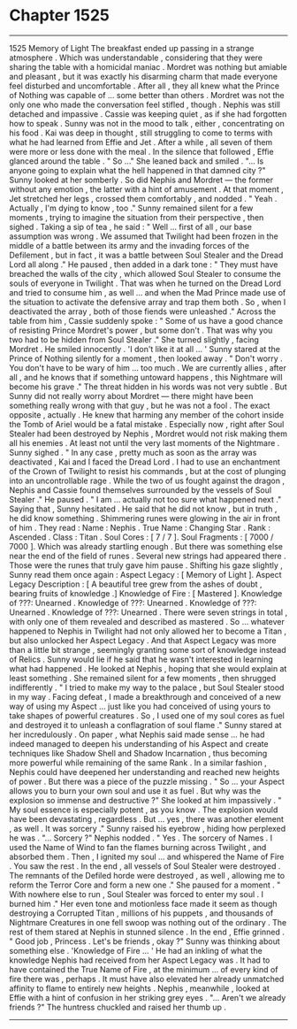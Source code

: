 
# Chapter 1525


---

1525 Memory of Light
The breakfast ended up passing in a strange atmosphere .
Which was understandable , considering that they were sharing the table with a homicidal maniac . Mordret was nothing but amiable and pleasant , but it was exactly his disarming charm that made everyone feel disturbed and uncomfortable . After all , they all knew what the Prince of Nothing was capable of … some better than others .
Mordret was not the only one who made the conversation feel stifled , though . Nephis was still detached and impassive . Cassie was keeping quiet , as if she had forgotten how to speak . Sunny was not in the mood to talk , either , concentrating on his food . Kai was deep in thought , still struggling to come to terms with what he had learned from Effie and Jet .
After a while , all seven of them were more or less done with the meal . In the silence that followed , Effie glanced around the table .
" So …"
She leaned back and smiled .
"... Is anyone going to explain what the hell happened in that damned city ?"
Sunny looked at her somberly . So did Nephis and Mordret — the former without any emotion , the latter with a hint of amusement . At that moment , Jet stretched her legs , crossed them comfortably , and nodded .
" Yeah . Actually , I'm dying to know , too ."
Sunny remained silent for a few moments , trying to imagine the situation from their perspective , then sighed .
Taking a sip of tea , he said :
" Well … first of all , our base assumption was wrong . We assumed that Twilight had been frozen in the middle of a battle between its army and the invading forces of the Defilement , but in fact , it was a battle between Soul Stealer and the Dread Lord all along ."
He paused , then added in a dark tone :
" They must have breached the walls of the city , which allowed Soul Stealer to consume the souls of everyone in Twilight . That was when he turned on the Dread Lord and tried to consume him , as well … and when the Mad Prince made use of the situation to activate the defensive array and trap them both . So , when I deactivated the array , both of those fiends were unleashed ."
Across the table from him , Cassie suddenly spoke :
" Some of us have a good chance of resisting Prince Mordret's power , but some don't . That was why you two had to be hidden from Soul Stealer ."
She turned slightly , facing Mordret .
He smiled innocently .
'I don't like it at all ... '
Sunny stared at the Prince of Nothing silently for a moment , then looked away .
" Don't worry . You don't have to be wary of him … too much . We are currently allies , after all , and he knows that if something untoward happens , this Nightmare will become his grave ."
The threat hidden in his words was not very subtle . But Sunny did not really worry about Mordret — there might have been something really wrong with that guy , but he was not a fool . The exact opposite , actually . He knew that harming any member of the cohort inside the Tomb of Ariel would be a fatal mistake .
Especially now , right after Soul Stealer had been destroyed by Nephis , Mordret would not risk making them all his enemies . At least not until the very last moments of the Nightmare .
Sunny sighed .
" In any case , pretty much as soon as the array was deactivated , Kai and I faced the Dread Lord . I had to use an enchantment of the Crown of Twilight to resist his commands , but at the cost of plunging into an uncontrollable rage . While the two of us fought against the dragon , Nephis and Cassie found themselves surrounded by the vessels of Soul Stealer ."
He paused .
" I am … actually not too sure what happened next ."
Saying that , Sunny hesitated .
He said that he did not know , but in truth , he did know something .
Shimmering runes were glowing in the air in front of him . They read :
Name : Nephis .
True Name : Changing Star .
Rank : Ascended .
Class : Titan .
Soul Cores : [ 7 / 7 ].
Soul Fragments : [ 7000 / 7000 ].
Which was already startling enough . But there was something else near the end of the field of runes . Several new strings had appeared there .
Those were the runes that truly gave him pause .
Shifting his gaze slightly , Sunny read them once again :
Aspect Legacy : [ Memory of Light ].
Aspect Legacy Description : [ A beautiful tree grew from the ashes of doubt , bearing fruits of knowledge .]
Knowledge of Fire : [ Mastered ].
Knowledge of ???: Unearned .
Knowledge of ???: Unearned .
Knowledge of ???: Unearned .
Knowledge of ???: Unearned .
There were seven strings in total , with only one of them revealed and described as mastered .
So … whatever happened to Nephis in Twilight had not only allowed her to become a Titan , but also unlocked her Aspect Legacy . And that Aspect Legacy was more than a little bit strange , seemingly granting some sort of knowledge instead of Relics .
Sunny would lie if he said that he wasn't interested in learning what had happened .
He looked at Nephis , hoping that she would explain at least something .
She remained silent for a few moments , then shrugged indifferently .
" I tried to make my way to the palace , but Soul Stealer stood in my way . Facing defeat , I made a breakthrough and conceived of a new way of using my Aspect … just like you had conceived of using yours to take shapes of powerful creatures . So , I used one of my soul cores as fuel and destroyed it to unleash a conflagration of soul flame ."
Sunny stared at her incredulously . On paper , what Nephis said made sense … he had indeed managed to deepen his understanding of his Aspect and create techniques like Shadow Shell and Shadow Incarnation , thus becoming more powerful while remaining of the same Rank . In a similar fashion , Nephis could have deepened her understanding and reached new heights of power .
But there was a piece of the puzzle missing .
" So … your Aspect allows you to burn your own soul and use it as fuel . But why was the explosion so immense and destructive ?"
She looked at him impassively .
" My soul essence is especially potent , as you know . The explosion would have been devastating , regardless . But … yes , there was another element , as well . It was sorcery ."
Sunny raised his eyebrow , hiding how perplexed he was .
"... Sorcery ?"
Nephis nodded .
" Yes . The sorcery of Names . I used the Name of Wind to fan the flames burning across Twilight , and absorbed them . Then , I ignited my soul ... and whispered the Name of Fire . You saw the rest . In the end , all vessels of Soul Stealer were destroyed . The remnants of the Defiled horde were destroyed , as well , allowing me to reform the Terror Core and form a new one ."
She paused for a moment .
" With nowhere else to run , Soul Stealer was forced to enter my soul . I burned him ."
Her even tone and motionless face made it seem as though destroying a Corrupted Titan , millions of his puppets , and thousands of Nightmare Creatures in one fell swoop was nothing out of the ordinary .
The rest of them stared at Nephis in stunned silence .
In the end , Effie grinned .
" Good job , Princess . Let's be friends , okay ?"
Sunny was thinking about something else .
'Knowledge of Fire … '
He had an inkling of what the knowledge Nephis had received from her Aspect Legacy was . It had to have contained the True Name of Fire , at the minimum … of every kind of fire there was , perhaps . It must have also elevated her already unmatched affinity to flame to entirely new heights .
Nephis , meanwhile , looked at Effie with a hint of confusion in her striking grey eyes .
"... Aren't we already friends ?"
The huntress chuckled and raised her thumb up .

---

